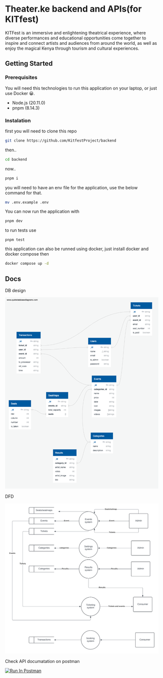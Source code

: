 # Theater.ke backend and APIs(for KITfest)

KITFest is an immersive and enlightening theatrical experience, where diverse performances and educational opportunities come 
together to inspire and connect artists and audiences from around the world, as well as enjoy the magical Kenya through tourism and cultural experiences.

## Getting Started

### Prerequisites

You will need this technologies to run this application on your laptop, or just use Docker 😀.

- Node.js (20.11.0)
- pnpm (8.14.3)

### Instalation
first you will need to clone this repo
```bash
git clone https://github.com/KitfestProject/backend
```
then..
```bash
cd backend
```
now..
```bash
pnpm i
```
you will need to have an env file for the application, use the below command for that.
```bash
mv .env.example .env
```
You can now run the application with
```bash
pnpm dev
```
to run tests use
```
pnpm test
```
this application can also be runned using docker, just install docker and docker compose then
```bash
docker compose up -d
```
## Docs
DB design

![alt db design](/docs/db_design.png)

DFD

![alt dfd design](/docs/dfd.png)

Check API documatation on postman

[<img src="https://run.pstmn.io/button.svg" alt="Run In Postman" style="width: 128px; height: 32px;">](https://kerenketepela.postman.co/collection/34498916-fc65e064-4847-41fe-a05a-d4bbf2c17188?source=rip_markdown)
